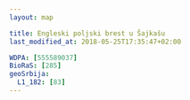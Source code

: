 ```yaml
---
layout: map

title: Engleski poljski brest u Šajkašu
last_modified_at: 2018-05-25T17:35:47+02:00

WDPA: [555589037]
BioRaS: [285]
geoSrbija:
  L1_182: [83]
---
```

